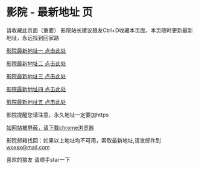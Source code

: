 # 影院 - 最新地址 页

请收藏此页面（重要）
影院站长建议狼友Ctrl+D收藏本页面，本页随时更新最新地址，永远找到回家路

[影院最新地址一 点击此处](https://5gdz.sbs/) 

[影院最新地址二 点击此处](https://5gem.sbs/) 

[影院最新地址三 点击此处](https://5gpa.sbs/) 

[影院最新地址四 点击此处](https://5gem.sbs/) 

[影院最新地址五 点击此处](https://5gdz.sbs/) 

影院提醒您请注意，永久地址一定要加https

[如网站被屏蔽，请下载chrome浏览器](https://8xe23.com/chrome_93.0.4577.82.apk) 

影院邮箱找回：如果以上地址均不可用，索取最新地址,请发邮件到 woxsx@mail.com

喜欢的狼友 请顺手star一下
